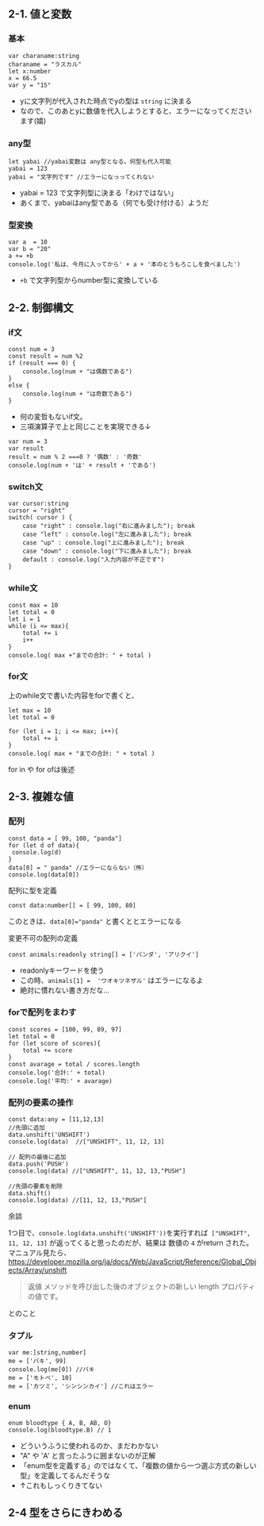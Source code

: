 
## 2-1. 値と変数
### 基本 
```
var charaname:string
charaname = "ラスカル"
let x:number
x = 66.5
var y = "15" 
```
* yに文字列が代入された時点でyの型は `string` に決まる
* なので、このあとyに数値を代入しようとすると、エラーになってくださいます(嬉)

### any型
```
let yabai //yabai変数は any型となる。何型も代入可能
yabai = 123
yabai = "文字列です" //エラーになっってくれない
```
* yabai = 123 で文字列型に決まる「わけではない」
* あくまで、yabaiはany型である（何でも受け付ける）ようだ

### 型変換
```
var a  = 10
var b = "20"
a += +b
console.log('私は、今月に入ってから' + a + '本のとうもろこしを食べました')
```
* `+b` で文字列型からnumber型に変換している

## 2-2. 制御構文

### if文
```
const num = 3
const result = num %2
if (result === 0) {
    console.log(num + "は偶数である")
}
else {
    console.log(num + "は奇数である")
}
```
* 何の変哲もないif文。
* 三項演算子で上と同じことを実現できる↓
```
var num = 3
var result
result = num % 2 ===0 ? '偶数' : '奇数'
console.log(num + 'は' + result + 'である')
```

### switch文
```
var cursor:string
cursor = "right"
switch( cursor ) {
    case "right" : console.log("右に進みました"); break
    case "left" : console.log("左に進みました"); break
    case "up" : console.log("上に進みました"); break
    case "down" : console.log("下に進みました"); break
    default : console.log("入力内容が不正です")
}
```

### while文
```
const max = 10
let total = 0
let i = 1
while (i <= max){
    total += i
    i++
}
console.log( max +"までの合計: " + total )
```

### for文
上のwhile文で書いた内容をforで書くと、
```
let max = 10
let total = 0

for (let i = 1; i <= max; i++){
    total += i
}
console.log( max + "までの合計: " + total )
```
for in や for ofは後述

## 2-3. 複雑な値

### 配列
```
const data = [ 99, 100, "panda"]
for (let d of data){
 console.log(d)  
}
data[0] = " panda" //エラーにならない（怖）
console.log(data[0])
```

配列に型を定義
```
const data:number[] = [ 99, 100, 80] 
```
このときは、`data[0]="panda"` と書くととエラーになる


変更不可の配列の定義
```
const animals:readonly string[] = ['パンダ', 'アリクイ']
```
* readonlyキーワードを使う
* この時、`animals[1] =  'ワオキツネザル'` はエラーになるよ
* 絶対に慣れない書き方だな...

### forで配列をまわす
```
const scores = [100, 99, 89, 97]
let total = 0
for (let score of scores){
    total += score
}
const avarage = total / scores.length
console.log('合計:' + total)
console.log('平均:' + avarage)
```

### 配列の要素の操作
```
const data:any = [11,12,13]
//先頭に追加
data.unshift('UNSHIFT')
console.log(data)  //["UNSHIFT", 11, 12, 13] 

// 配列の最後に追加
data.push('PUSH')
console.log(data) //["UNSHIFT", 11, 12, 13,"PUSH"] 

//先頭の要素を削除
data.shift()
console.log(data) //[11, 12, 13,"PUSH"] 
```

余談

1つ目で、`console.log(data.unshift('UNSHIFT'))`を実行すれば` ["UNSHIFT", 11, 12, 13]` が返ってくると思ったのだが、結果は 数値の `4` がreturn された。マニュアル見たら、
https://developer.mozilla.org/ja/docs/Web/JavaScript/Reference/Global_Objects/Array/unshift
> 返値
> メソッドを呼び出した後のオブジェクトの新しい length プロパティの値です。

とのこと

### タプル
```
var me:[string,number]
me = ['バキ', 99]
console.log(me[0]) //バキ
me = ['モトベ', 10] 
me = ['カツミ', 'シンシンカイ'] //これはエラー
```

### enum
```
enum bloodtype { A, B, AB, O}
console.log(bloodtype.B) // 1
```
* どういうふうに使われるのか、まだわかない
* "A" や 'A' と言ったふうに囲まないのが正解
*  「enum型を定義する」のではなくて、「複数の値から一つ選ぶ方式の新しい型」を定義してるんだそうな
* ↑これもしっくりきてない

## 2-4 型をさらにきわめる


